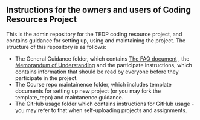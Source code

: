 ## Instructions for the owners and users of Coding Resources Project

This is the admin repository for the TEDP coding resource project, and contains guidance for setting up, using and maintaining the project. The structure of this repository is as follows:

- The General Guidance folder, which contains [The FAQ document](https://github.com/oii-TEDP/Admin/blob/main/General_Guidance/TEDP_FAQ.md) , the [Memorandum of Understanding](https://github.com/oii-TEDP/Admin/blob/main/General_Guidance/Memorandum_of_Understanding.md) and the participate instructions, which contains information that should be read by everyone before they participate in the project.
- The Course repo maintainence folder, which includes template documents for setting up new project (or you may fork the template_repo) and maintanence guidance.
- The GitHub usage folder which contains instructions for GitHub usage - you may refer to that when self-uploading projects and assignments.




